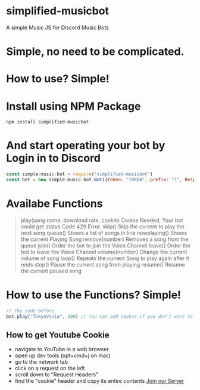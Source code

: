 # simplified-musicbot
A simple Music JS for Discord Music Bots
# Simple, no need to be complicated.

# How to use? Simple!
# Install using NPM Package
```npm install simplified-musicbot```

# And start operating your bot by Login in to Discord
```js
const simple-music-bot = require('simplified-musicbot')
const bot = new simple-music-bot.Bot({token: "TOKEN", prefix: "!", RespondBot: false}) // RespondBot is to decide if the bot will respond to Bots or no
```
# Availabe Functions
> play(song name, download rate, cookie) Cookie Needed, Your bot could get status Code 429 Error.
> skip() Skip the current to play the next song
> queue() Shows a list of songs in line
> nowplaying() Shows the current Playing Song
> remove(number) Removes a song from the queue
> join() Order the bot to join the Voice Channel
> leave() Order the bot to leave the Voice Channel
> volume(number) Change the current volume of song
> loop() Repeats the current Song to play again after it ends
> stop() Pause the current song from playing
> resume() Resume the current paused song
# How to use the Functions? Simple!
```js
// The code before
bot.play("TokyoVania", 200) // You can add cookie if you don't want to get status Code 429, if that happens you need to wait 3-5 days for it to be able to use again.
```
## How to get Youtube Cookie
- navigate to YouTube in a web browser
- open up dev tools (opt+cmd+j on mac)
- go to the network tab
- click on a request on the left
- scroll down to "Request Headers"
- find the "cookie" header and copy its entire contents
[Join our Server](https://discord.gg/wSpn8Bs7uh)

